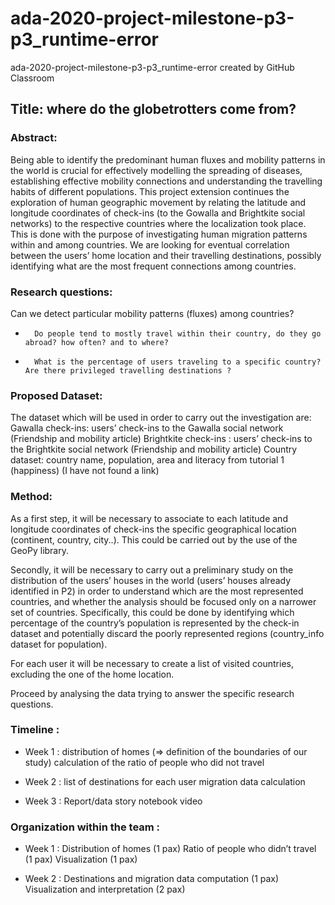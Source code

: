 # ada-2020-project-milestone-p3-p3_runtime-error
ada-2020-project-milestone-p3-p3_runtime-error created by GitHub Classroom

## Title: where do the globetrotters come from?
 
### Abstract:

Being able to identify the predominant human fluxes and mobility patterns in the world is crucial for effectively modelling the spreading of diseases, establishing effective mobility connections and understanding the travelling habits of different populations. This project extension continues the exploration of human geographic movement by relating the latitude and longitude coordinates of check-ins (to the Gowalla and Brightkite social networks) to the respective countries where the localization took place. This is done with the purpose of investigating human migration patterns within and among countries. We are looking for eventual correlation between the users’ home location and their travelling destinations, possibly identifying what are the most frequent connections among countries.  
 
### Research questions: 
Can we detect particular mobility patterns (fluxes) among countries?
-   	Do people tend to mostly travel within their country, do they go abroad? how often? and to where? 
-   	What is the percentage of users traveling to a specific country?Are there privileged travelling destinations ?

### Proposed Dataset:
The dataset which will be used in order to carry out the investigation are: 
Gawalla check-ins: users’ check-ins to the Gawalla social network (Friendship and mobility article) 
Brightkite check-ins : users’ check-ins to the Brightkite social network (Friendship and mobility article) 
Country dataset: country name, population, area and literacy from tutorial 1 (happiness) (I have not found a link)
 
### Method:
As a first step, it will be necessary to associate to each latitude and longitude coordinates of check-ins the specific geographical location (continent, country, city..). This could be carried out by the use of the GeoPy library. 

Secondly, it will be necessary to carry out a preliminary  study on the distribution of the users’ houses in the world (users’ houses already identified in P2) in order to understand which are the most represented countries, and whether the analysis should be focused only on a narrower set of countries. Specifically, this could be done by identifying which percentage of the country’s population is represented by the check-in dataset and potentially discard the poorly represented regions (country_info dataset for population). 
 
For each user it will be necessary to create a list of visited countries, excluding the one of the home location. 

Proceed by analysing the data trying to answer the specific research questions. 

### Timeline :

-    Week 1 :
distribution of homes (=> definition of the boundaries of our study)
calculation of the ratio of people who did not travel

-    Week 2 :
list of destinations for each user
migration data calculation 

-    Week 3 : 
Report/data story
notebook 
video 

### Organization within the team :

-    Week 1 :
Distribution of homes (1 pax)
Ratio of people who didn’t travel (1 pax)
Visualization (1 pax)

-    Week 2 :
Destinations and migration data computation (1 pax)
Visualization and interpretation (2 pax)

